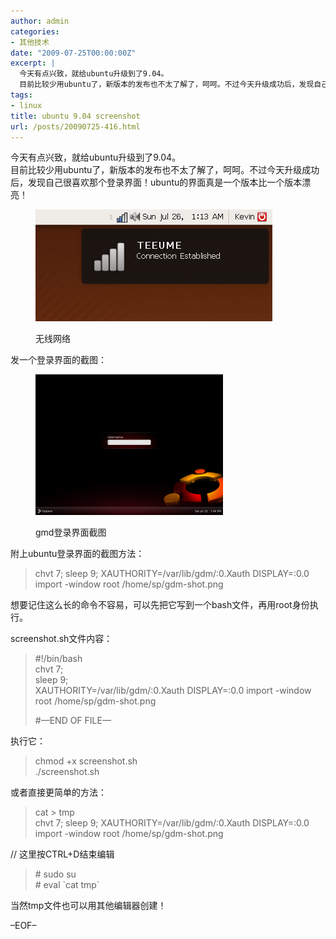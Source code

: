 ```yaml
---
author: admin
categories:
- 其他技术
date: "2009-07-25T00:00:00Z"
excerpt: |
  今天有点兴致，就给ubuntu升级到了9.04。
  目前比较少用ubuntu了，新版本的发布也不太了解了，呵呵。不过今天升级成功后，发现自己很喜欢那个登录界面！ubuntu的界面真是一个版本比一个版本漂亮！
tags:
- linux
title: ubuntu 9.04 screenshot
url: /posts/20090725-416.html
---
```

今天有点兴致，就给ubuntu升级到了9.04。  
目前比较少用ubuntu了，新版本的发布也不太了解了，呵呵。不过今天升级成功后，发现自己很喜欢那个登录界面！ubuntu的界面真是一个版本比一个版本漂亮！<figure id="attachment_422" style="width: 379px;" class="wp-caption alignnone">

[<img class="size-full wp-image-422" title="time" src="/uploads/2009/07/time.png" alt="无线网络" width="379" height="179" />][1]<figcaption class="wp-caption-text">无线网络</figcaption></figure> 
发一个登录界面的截图：<figure id="attachment_415" style="width: 300px;" class="wp-caption alignnone">

[<img class="size-medium wp-image-415" title="gdm-shot" src="/uploads/2009/07/gdm-shot-300x225.png" alt="gmd登录界面截图" width="300" height="225" />][2]<figcaption class="wp-caption-text">gmd登录界面截图</figcaption></figure> 
附上ubuntu登录界面的截图方法：

> chvt 7; sleep 9; XAUTHORITY=/var/lib/gdm/:0.Xauth DISPLAY=:0.0 import -window root /home/sp/gdm-shot.png

想要记住这么长的命令不容易，可以先把它写到一个bash文件，再用root身份执行。

screenshot.sh文件内容：

> #!/bin/bash  
> chvt 7;  
> sleep 9;  
> XAUTHORITY=/var/lib/gdm/:0.Xauth DISPLAY=:0.0 import -window root /home/sp/gdm-shot.png
> 
> #&#8212;END OF FILE&#8212;

执行它：

> chmod +x screenshot.sh  
> ./screenshot.sh

或者直接更简单的方法：

> cat > tmp  
> chvt 7; sleep 9; XAUTHORITY=/var/lib/gdm/:0.Xauth DISPLAY=:0.0 import -window root /home/sp/gdm-shot.png

// 这里按CTRL+D结束编辑

> \# sudo su  
> \# eval \`cat tmp\`

当然tmp文件也可以用其他编辑器创建！

&#8211;EOF&#8211;

 [1]: /uploads/2009/07/time.png
 [2]: /uploads/2009/07/gdm-shot.png